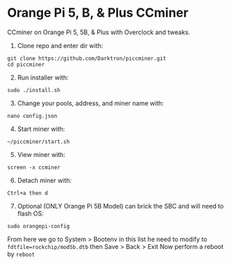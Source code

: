 # Orange Pi 5, B, & Plus CCminer
CCminer on Orange Pi 5, 5B, &amp; Plus with Overclock and tweaks.
1. Clone repo and enter dir with:
```
git clone https://github.com/Darktron/piccminer.git
cd piccminer
```

2. Run installer with:
```
sudo ./install.sh
```

3. Change your pools, address, and miner name with:
```
nano config.json
```

4. Start miner with:
```
~/piccminer/start.sh
```

5. View miner with:
```
screen -x ccminer
```

6. Detach miner with:
```
Ctrl+a then d
```

7. Optional (ONLY Orange Pi 5B Model) can brick the SBC and will need to flash OS:
```
sudo orangepi-config
```
From here we go to System > Bootenv
in this list he need to modify to ``` fdtfile=rockchip/mod5b.dtb ```
then Save > Back > Exit
Now perform a reboot by ``` reboot ```
